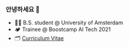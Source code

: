 ### 안녕하세요 👋
- 👨‍🎓   B.S. student @ University of Amsterdam  
- 🏕   Trainee @ Boostcamp AI Tech 2021  
- 🗂   [Curriculum Vitae](https://drive.google.com/file/d/1Dfk-_STd8KRUF77__9oYFLYPbBXTJ001/view?usp=sharing)
